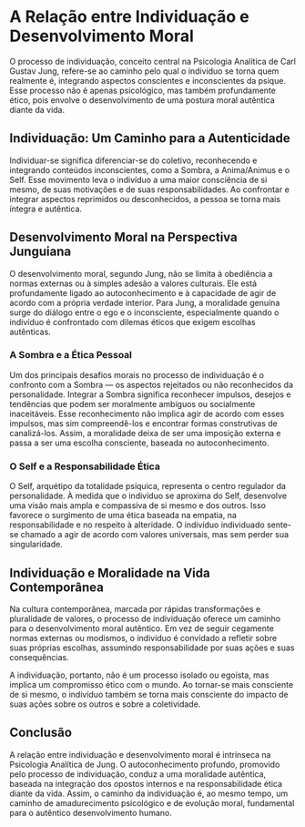 # A Relação entre Individuação e Desenvolvimento Moral

O processo de individuação, conceito central na Psicologia Analítica de Carl Gustav Jung, refere-se ao caminho pelo qual o indivíduo se torna quem realmente é, integrando aspectos conscientes e inconscientes da psique. Esse processo não é apenas psicológico, mas também profundamente ético, pois envolve o desenvolvimento de uma postura moral autêntica diante da vida.

## Individuação: Um Caminho para a Autenticidade

Individuar-se significa diferenciar-se do coletivo, reconhecendo e integrando conteúdos inconscientes, como a Sombra, a Anima/Animus e o Self. Esse movimento leva o indivíduo a uma maior consciência de si mesmo, de suas motivações e de suas responsabilidades. Ao confrontar e integrar aspectos reprimidos ou desconhecidos, a pessoa se torna mais íntegra e autêntica.

## Desenvolvimento Moral na Perspectiva Junguiana

O desenvolvimento moral, segundo Jung, não se limita à obediência a normas externas ou à simples adesão a valores culturais. Ele está profundamente ligado ao autoconhecimento e à capacidade de agir de acordo com a própria verdade interior. Para Jung, a moralidade genuína surge do diálogo entre o ego e o inconsciente, especialmente quando o indivíduo é confrontado com dilemas éticos que exigem escolhas autênticas.

### A Sombra e a Ética Pessoal

Um dos principais desafios morais no processo de individuação é o confronto com a Sombra — os aspectos rejeitados ou não reconhecidos da personalidade. Integrar a Sombra significa reconhecer impulsos, desejos e tendências que podem ser moralmente ambíguos ou socialmente inaceitáveis. Esse reconhecimento não implica agir de acordo com esses impulsos, mas sim compreendê-los e encontrar formas construtivas de canalizá-los. Assim, a moralidade deixa de ser uma imposição externa e passa a ser uma escolha consciente, baseada no autoconhecimento.

### O Self e a Responsabilidade Ética

O Self, arquétipo da totalidade psíquica, representa o centro regulador da personalidade. À medida que o indivíduo se aproxima do Self, desenvolve uma visão mais ampla e compassiva de si mesmo e dos outros. Isso favorece o surgimento de uma ética baseada na empatia, na responsabilidade e no respeito à alteridade. O indivíduo individuado sente-se chamado a agir de acordo com valores universais, mas sem perder sua singularidade.

## Individuação e Moralidade na Vida Contemporânea

Na cultura contemporânea, marcada por rápidas transformações e pluralidade de valores, o processo de individuação oferece um caminho para o desenvolvimento moral autêntico. Em vez de seguir cegamente normas externas ou modismos, o indivíduo é convidado a refletir sobre suas próprias escolhas, assumindo responsabilidade por suas ações e suas consequências.

A individuação, portanto, não é um processo isolado ou egoísta, mas implica um compromisso ético com o mundo. Ao tornar-se mais consciente de si mesmo, o indivíduo também se torna mais consciente do impacto de suas ações sobre os outros e sobre a coletividade.

## Conclusão

A relação entre individuação e desenvolvimento moral é intrínseca na Psicologia Analítica de Jung. O autoconhecimento profundo, promovido pelo processo de individuação, conduz a uma moralidade autêntica, baseada na integração dos opostos internos e na responsabilidade ética diante da vida. Assim, o caminho da individuação é, ao mesmo tempo, um caminho de amadurecimento psicológico e de evolução moral, fundamental para o autêntico desenvolvimento humano.